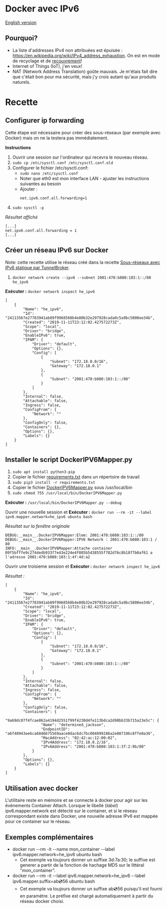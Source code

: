 # Docker avec IPv6

[English version](README_en.md)

## Pourquoi?

- La liste d'addresses IPv4 non attribuées est épuisée : https://en.wikipedia.org/wiki/IPv4_address_exhaustion.
  On est en mode de recyclage et de [recouvrement](https://www.iana.org/assignments/ipv4-recovered-address-space/ipv4-recovered-address-space.xhtml)!
- Internet of Things (IoT), j'en veux!
- NAT (Network Address Translation) goûte mauvais. Je m'étais fait dire que c'était
  bon pour ma sécurité, mais j'y crois autant qu'aux produits naturels.


# Recette

## Configurer ip forwarding

  Cette étape est nécessaire pour créer des sous-réseaux (par exemple avec Docker) mais
  on ne la testera pas immédiatement.

  **Instructions**
  1. Ouvrir une session sur l'ordinateur qui recevra le nouveau réseau.
  2. `sudo cp /etc/sysctl.conf /etc/sysctl.conf.old`
  3. Configurer le fichier /etc/sysctl.conf:
     - `sudo nano /etc/sysctl.conf`
     - Noter que eth0 est mon interface LAN - ajuster les instructions suivantes au besoin
     - Ajouter :
        ```
        net.ipv6.conf.all.forwarding=1
        ```
  4. `sudo sysctl -p`

  _Résultat affiché_

  ```
  [...]
  net.ipv6.conf.all.forwarding = 1
  [...]
  ```

## Créer un réseau IPv6 sur Docker

Note: cette recette utilise le réseau créé dans la recette [Sous-réseaux avec
IPv6 statique par TunnelBroker](../../linux/ipv6_sousreseaux/README.md).

1. `docker network create --ipv6 --subnet 2001:470:b080:103:1::/80 he_ipv6`

**Exécuter :** `docker network inspect he_ipv6`

```
[
    {
        "Name": "he_ipv6",
        "Id": "24113567e27783941ab89f9968568b4e80b32e297928cada0c5a9bc5800ee34b",
        "Created": "2019-11-11T23:12:02.427572273Z",
        "Scope": "local",
        "Driver": "bridge",
        "EnableIPv6": true,
        "IPAM": {
            "Driver": "default",
            "Options": {},
            "Config": [
                {
                    "Subnet": "172.18.0.0/16",
                    "Gateway": "172.18.0.1"
                },
                {
                    "Subnet": "2001:470:b080:103:1::/80"
                }
            ]
        },
        "Internal": false,
        "Attachable": false,
        "Ingress": false,
        "ConfigFrom": {
            "Network": ""
        },
        "ConfigOnly": false,
        "Containers": {},
        "Options": {},
        "Labels": {}
    }
]
```

## Installer le script DockerIPV6Mapper.py

1. `sudo apt install python3-pip`
2. Copier le fichier [requirements.txt](requirements.txt) dans un répertoire de travail
3. `sudo pip3 install -r requirements.txt`
4. Copier le fichier [DockerIPV6Mapper.py](DockerIPV6Mapper.py) sous /usr/local/bin
5. `sudo chmod 755 /usr/local/bin/DockerIPV6Mapper.py`

**Exécuter :** `/usr/local/bin/DockerIPV6Mapper.py --debug`

Ouvrir une nouvelle session et **Exécuter :** `docker run --rm -it --label ipv6.mapper.network=he_ipv6 ubuntu bash`

_Résultat sur la fenêtre originale_

```
DEBUG:__main__.DockerIPV6Mapper:Elem: 2001:470:b080:103:1::/80
DEBUG:__main__.DockerIPV6Mapper:IPV6 Network : 2001:470:b080:103:1 / 80
INFO:__main__.DockerIPV6Mapper:Attache container 09f5bfffe9c274dedb933f7e43e224e4f085b5d38555f782d76c8b18f7b0af61 a l'adresse 2001:470:b080:103:1:4f:4d:a2
```

Ouvrir une troisieme session et **Exécuter :** `docker network inspect he_ipv6`

_Résultat :_
```
[
    {
        "Name": "he_ipv6",
        "Id": "24113567e27783941ab89f9968568b4e80b32e297928cada0c5a9bc5800ee34b",
        "Created": "2019-11-11T23:12:02.427572273Z",
        "Scope": "local",
        "Driver": "bridge",
        "EnableIPv6": true,
        "IPAM": {
            "Driver": "default",
            "Options": {},
            "Config": [
                {
                    "Subnet": "172.18.0.0/16",
                    "Gateway": "172.18.0.1"
                },
                {
                    "Subnet": "2001:470:b080:103:1::/80"
                }
            ]
        },
        "Internal": false,
        "Attachable": false,
        "Ingress": false,
        "ConfigFrom": {
            "Network": ""
        },
        "ConfigOnly": false,
        "Containers": {
            "9a69dc07f4fcae862a4194d2551f99f4230d4fe113bdca2d98bb33b715a23e5c": {
                "Name": "determined_jackson",
                "EndpointID": "a6f40943ee6ca6846675569aace0dac6dc7bc004899286a2e087196c8ffe0a36",
                "MacAddress": "02:42:ac:12:00:02",
                "IPv4Address": "172.18.0.2/16",
                "IPv6Address": "2001:470:b080:103:1:3f:2:9b/80"
            }
        },
        "Options": {},
        "Labels": {}
    }
]
```

## Utilisation avec docker

L'utilitaire reste en mémoire et se connecte à docker pour agir sur les événements
Container Attach. Lorsque le libellé (_label_) ipv6.mapper.network est détecté
sur le container, et si le réseau correspondant existe dans Docker, une nouvelle
adresse IPv6 est mappée pour ce container sur le réseau.

## Exemples complémentaires

- docker run --rm -it --name mon_container --label ipv6.mapper.network=he_ipv6 ubuntu bash
  - Cet exemple va toujours donner un suffixe 3d:7a:30; le suffixe est generer
    a partir de la fonction de hachage MD5 sur le littéral "mon_container".
- docker run --rm -it --label ipv6.mapper.network=he_ipv6 --label ipv6.mapper.suffix=ab:cd:56 ubuntu bash
  - Cet exemple va toujours donner un suffixe ab:cd:56 puisqu'il est fourni en paramètre.
    Le préfixe est chargé automatiquement à partir du réseau docker choisi.
